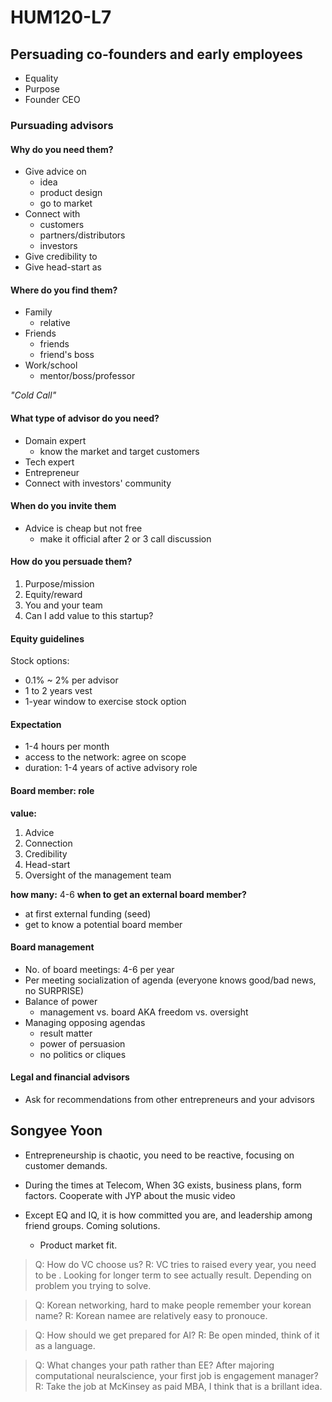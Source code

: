 # HUM120-L7

## Persuading co-founders and early employees
- Equality
- Purpose
- Founder CEO

### Pursuading advisors

#### Why do you need them?
- Give advice on
    - idea
    - product design
    - go to market
- Connect with
    - customers 
    - partners/distributors
    - investors
- Give credibility to
- Give head-start as

#### Where do you find them?
- Family
    - relative
- Friends
    - friends
    - friend's boss
- Work/school
    - mentor/boss/professor

*"Cold Call"*

#### What type of advisor do you need?
- Domain expert
    - know the market and target customers
- Tech expert
- Entrepreneur
- Connect with investors' community

#### When do you invite them
- Advice is cheap but not free
    - make it official after 2 or 3 call discussion

#### How do you persuade them?
1. Purpose/mission
2. Equity/reward
3. You and your team
4. Can I add value to this startup?

#### Equity guidelines
Stock options:
- 0.1% ~ 2% per advisor
- 1 to 2 years vest
- 1-year window to exercise stock option

#### Expectation
- 1-4 hours per month
- access to the network: agree on scope
- duration: 1-4 years of active advisory role

#### Board member: role
**value:**
1. Advice
2. Connection
3. Credibility
4. Head-start
5. Oversight of the management team

**how many:** 4-6
**when to get an external board member?**
- at first external funding (seed)
- get to know a potential board member

#### Board management
- No. of board meetings: 4-6 per year
- Per meeting socialization of agenda (everyone knows good/bad news, no SURPRISE)
- Balance of power
    - management vs. board AKA freedom vs. oversight
- Managing opposing agendas
    - result matter
    - power of persuasion
    - no politics or cliques

#### Legal and financial advisors
- Ask for recommendations from other entrepreneurs and your advisors

## Songyee Yoon
- Entrepreneurship is chaotic, you need to be reactive, focusing on customer demands. 

- During the times at Telecom, When 3G exists, business plans, form factors. Cooperate with JYP about the music video

- Except EQ and IQ, it is how committed you are, and leadership among friend groups. Coming solutions. 
    - Product market fit.

> Q: How do VC choose us?
> R: VC tries to raised every year, you need to be . Looking for longer term to see actually result. Depending on problem you trying to solve. 

> Q: Korean networking, hard to make people remember your korean name?
> R: Korean namee are relatively easy to pronouce.

> Q: How should we get prepared for AI?
> R: Be open minded, think of it as a language.

> Q: What changes your path rather than EE? After majoring computational neuralscience, your first job is engagement manager?
> R: Take the job at McKinsey as paid MBA, I think that is a brillant idea. 